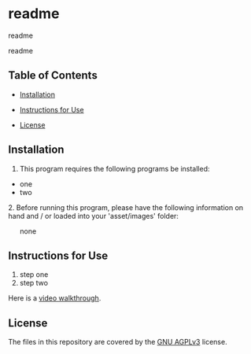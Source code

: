 # readme

readme
    
readme

## Table of Contents
* [Installation](#installation)
* [Instructions for Use](#instructions-for-use)

* [License](#license)
    
## Installation
1. This program requires the following programs be installed:
<ul><li>one</li><li>two</li></ul>
2. Before running this program, please have the following information on hand and / or loaded into your 'asset/images' folder:
<ul>none</ul>

## Instructions for Use
<ol><li>step one</li><li>step two</li></ol>

Here is a [video walkthrough]().




## License
The files in this repository are covered by the [GNU AGPLv3](https://choosealicense.com/licenses/agpl-3.0/) license.